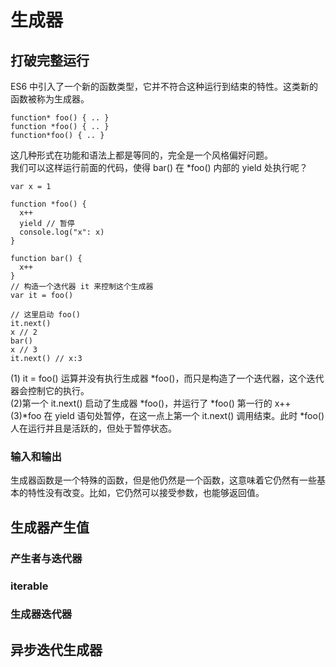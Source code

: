 # 生成器

## 打破完整运行

ES6 中引入了一个新的函数类型，它并不符合这种运行到结束的特性。这类新的函数被称为生成器。
```
function* foo() { .. }
function *foo() { .. }
function*foo() { .. }
```
这几种形式在功能和语法上都是等同的，完全是一个风格偏好问题。  
我们可以这样运行前面的代码，使得 bar() 在 *foo() 内部的 yield 处执行呢？
```
var x = 1

function *foo() {
  x++
  yield // 暂停
  console.log("x": x)
}

function bar() {
  x++
}
// 构造一个迭代器 it 来控制这个生成器
var it = foo()

// 这里启动 foo()
it.next()
x // 2
bar()
x // 3
it.next() // x:3
```

(1) it = foo() 运算并没有执行生成器 *foo()，而只是构造了一个迭代器，这个迭代器会控制它的执行。  
(2)第一个 it.next() 启动了生成器 *foo()，并运行了 *foo() 第一行的 x++  
(3)*foo 在 yield 语句处暂停，在这一点上第一个 it.next() 调用结束。此时 *foo() 人在运行并且是活跃的，但处于暂停状态。

### 输入和输出
生成器函数是一个特殊的函数，但是他仍然是一个函数，这意味着它仍然有一些基本的特性没有改变。比如，它仍然可以接受参数，也能够返回值。

## 生成器产生值

### 产生者与迭代器
### iterable
### 生成器迭代器

## 异步迭代生成器

